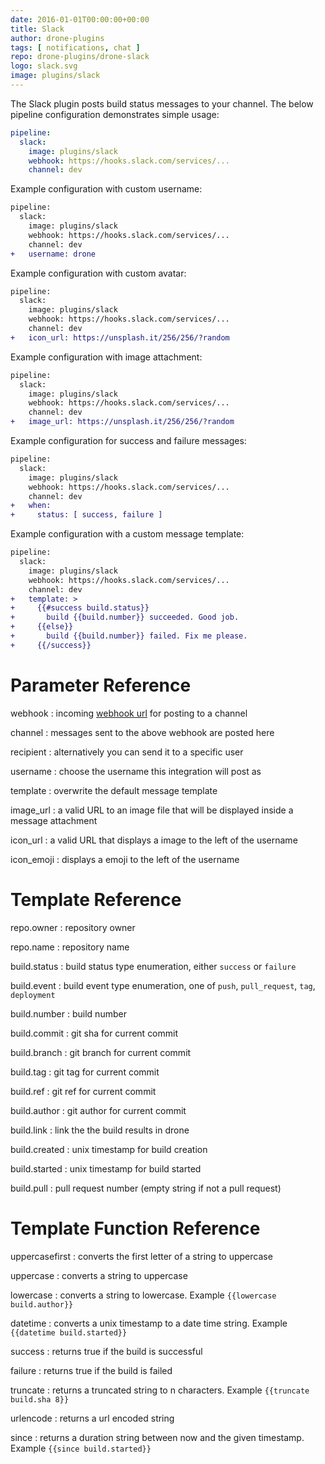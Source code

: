 ```yaml
---
date: 2016-01-01T00:00:00+00:00
title: Slack
author: drone-plugins
tags: [ notifications, chat ]
repo: drone-plugins/drone-slack
logo: slack.svg
image: plugins/slack
---
```


The Slack plugin posts build status messages to your channel. The below pipeline configuration demonstrates simple usage:

```yaml
pipeline:
  slack:
    image: plugins/slack
    webhook: https://hooks.slack.com/services/...
    channel: dev
```

Example configuration with custom username:

```diff
pipeline:
  slack:
    image: plugins/slack
    webhook: https://hooks.slack.com/services/...
    channel: dev
+   username: drone
```

Example configuration with custom avatar:

```diff
pipeline:
  slack:
    image: plugins/slack
    webhook: https://hooks.slack.com/services/...
    channel: dev
+   icon_url: https://unsplash.it/256/256/?random
```

Example configuration with image attachment:

```diff
pipeline:
  slack:
    image: plugins/slack
    webhook: https://hooks.slack.com/services/...
    channel: dev
+   image_url: https://unsplash.it/256/256/?random
```

Example configuration for success and failure messages:

```diff
pipeline:
  slack:
    image: plugins/slack
    webhook: https://hooks.slack.com/services/...
    channel: dev
+   when:
+     status: [ success, failure ]
```

Example configuration with a custom message template:

```diff
pipeline:
  slack:
    image: plugins/slack
    webhook: https://hooks.slack.com/services/...
    channel: dev
+   template: >
+     {{#success build.status}}
+       build {{build.number}} succeeded. Good job.
+     {{else}}
+       build {{build.number}} failed. Fix me please.
+     {{/success}}
```

# Parameter Reference

webhook
: incoming [webhook url](https://my.slack.com/services/new/incoming-webhook) for posting to a channel

channel
: messages sent to the above webhook are posted here

recipient
: alternatively you can send it to a specific user

username
: choose the username this integration will post as

template
: overwrite the default message template

image_url
: a valid URL to an image file that will be displayed inside a message attachment

icon_url
: a valid URL that displays a image to the left of the username

icon_emoji
: displays a emoji to the left of the username

# Template Reference

repo.owner
: repository owner

repo.name
: repository name

build.status
: build status type enumeration, either `success` or `failure`

build.event
: build event type enumeration, one of `push`, `pull_request`, `tag`, `deployment`

build.number
: build number

build.commit
: git sha for current commit

build.branch
: git branch for current commit

build.tag
: git tag for current commit

build.ref
: git ref for current commit

build.author
: git author for current commit

build.link
: link the the build results in drone

build.created
: unix timestamp for build creation

build.started
: unix timestamp for build started

build.pull
: pull request number (empty string if not a pull request)

# Template Function Reference

uppercasefirst
: converts the first letter of a string to uppercase

uppercase
: converts a string to uppercase

lowercase
: converts a string to lowercase. Example `{{lowercase build.author}}`

datetime
: converts a unix timestamp to a date time string. Example `{{datetime build.started}}`

success
: returns true if the build is successful

failure
: returns true if the build is failed

truncate
: returns a truncated string to n characters. Example `{{truncate build.sha 8}}`

urlencode
: returns a url encoded string

since
: returns a duration string between now and the given timestamp. Example `{{since build.started}}`
